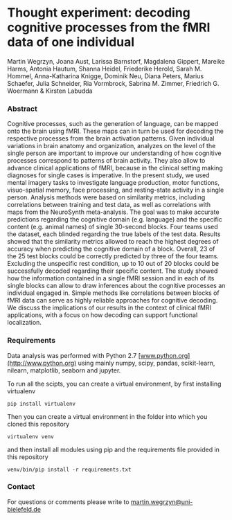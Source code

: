 # Thought experiment: decoding cognitive processes from the fMRI data of one individual

Martin Wegrzyn, Joana Aust, Larissa Barnstorf, Magdalena Gippert, Mareike Harms, Antonia Hautum, Shanna Heidel, Friederike Herold, Sarah M. Hommel, Anna-Katharina Knigge, Dominik Neu, Diana Peters, Marius Schaefer, Julia Schneider, Ria Vormbrock, Sabrina M. Zimmer, Friedrich G. Woermann & Kirsten Labudda

### Abstract
Cognitive processes, such as the generation of language, can be mapped onto the brain using fMRI. These maps can in turn be used for decoding the respective processes from the brain activation patterns. Given individual variations in brain anatomy and organization, analyzes on the level of the single person are important to improve our understanding of how cognitive processes correspond to patterns of brain activity. They also allow to advance clinical applications of fMRI, because in the clinical setting making diagnoses for single cases is imperative. 
In the present study, we used mental imagery tasks to investigate language production, motor functions, visuo-spatial memory, face processing, and resting-state activity in a single person. Analysis methods were based on similarity metrics, including correlations between training and test data, as well as correlations with maps from the NeuroSynth meta-analysis. The goal was to make accurate predictions regarding the cognitive domain (e.g. language) and the specific content (e.g. animal names) of single 30-second blocks. Four teams used the dataset, each blinded regarding the true labels of the test data. 
Results showed that the similarity metrics allowed to reach the highest degrees of accuracy when predicting the cognitive domain of a block. Overall, 23 of the 25 test blocks could be correctly predicted by three of the four teams. Excluding the unspecific rest condition, up to 10 out of 20 blocks could be successfully decoded regarding their specific content.
The study showed how the information contained in a single fMRI session and in each of its single blocks can allow to draw inferences about the cognitive processes an individual engaged in. Simple methods like correlations between blocks of fMRI data can serve as highly reliable approaches for cognitive decoding. We discuss the implications of our results in the context of clinical fMRI applications, with a focus on how decoding can support functional localization.


### Requirements

Data analysis was performed with Python 2.7 [www.python.org](http://www.python.org) using mainly numpy, scipy, pandas, scikit-learn, nilearn, matplotlib, seaborn and jupyter.

To run all the scipts, you can create a virtual environment, by first installing virtualenv


```shell
pip install virtualenv
```
Then you can create a virtual environment in the folder into which you cloned this repository

```shell
virtualenv venv
```

and then install all modules using pip and the requirements file provided in this repository


```shell
venv/bin/pip install -r requirements.txt
```


### Contact

For questions or comments please write to [martin.wegrzyn@uni-bielefeld.de](mailto:martin.wegrzyn@uni-bielefeld.de)

